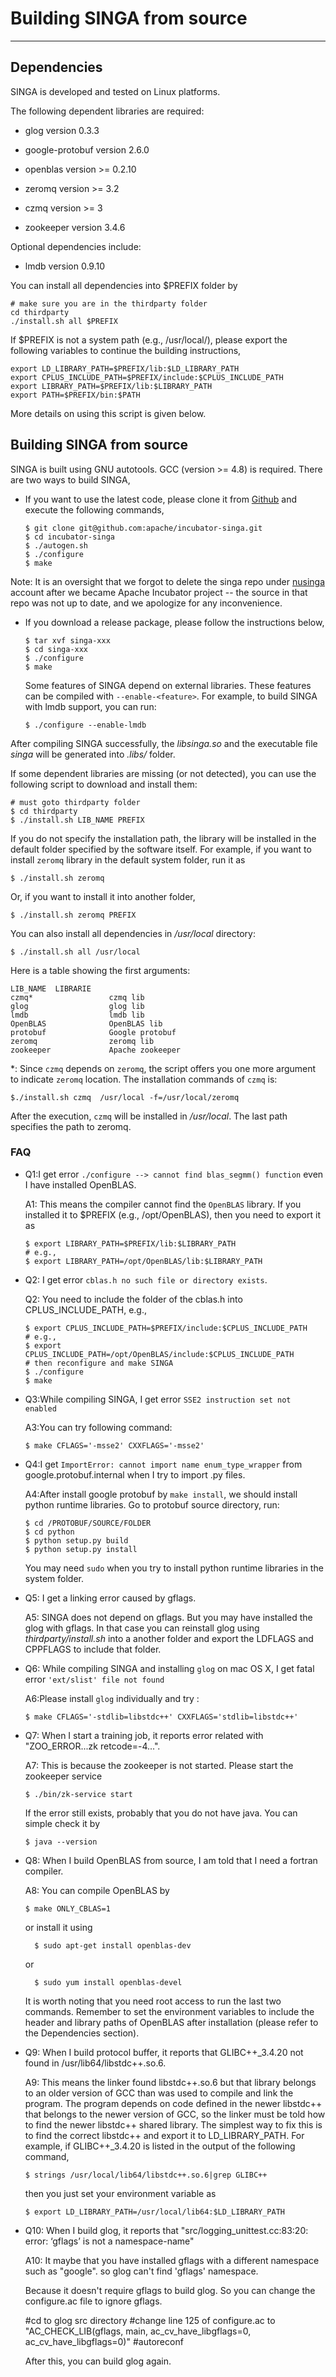 # Building SINGA from source

---

## Dependencies

SINGA is developed and tested on Linux platforms.

The following dependent libraries are required:

  * glog version 0.3.3

  * google-protobuf version 2.6.0

  * openblas version >= 0.2.10

  * zeromq version >= 3.2

  * czmq version >= 3

  * zookeeper version 3.4.6


Optional dependencies include:

  * lmdb version 0.9.10


You can install all dependencies into $PREFIX folder by

    # make sure you are in the thirdparty folder
    cd thirdparty
    ./install.sh all $PREFIX

If $PREFIX is not a system path (e.g., /usr/local/), please export the following
variables to continue the building instructions,

    export LD_LIBRARY_PATH=$PREFIX/lib:$LD_LIBRARY_PATH
    export CPLUS_INCLUDE_PATH=$PREFIX/include:$CPLUS_INCLUDE_PATH
    export LIBRARY_PATH=$PREFIX/lib:$LIBRARY_PATH
    export PATH=$PREFIX/bin:$PATH

More details on using this script is given below.

## Building SINGA from source

SINGA is built using GNU autotools. GCC (version >= 4.8) is required.
There are two ways to build SINGA,

  * If you want to use the latest code, please clone it from
  [Github](https://github.com/apache/incubator-singa.git) and execute
  the following commands,

        $ git clone git@github.com:apache/incubator-singa.git
        $ cd incubator-singa
        $ ./autogen.sh
        $ ./configure
        $ make

  Note: It is an oversight that we forgot to delete the singa repo under [nusinga](https://github.com/orgs/nusinga)
  account after we became Apache Incubator project -- the source
  in that repo was not up to date, and we apologize for any inconvenience.

  * If you download a release package, please follow the instructions below,

        $ tar xvf singa-xxx
        $ cd singa-xxx
        $ ./configure
        $ make

    Some features of SINGA depend on external libraries. These features can be
    compiled with `--enable-<feature>`.
    For example, to build SINGA with lmdb support, you can run:

        $ ./configure --enable-lmdb

<!---
Zhongle: please update the code to use the follow command

    $ make test

After compilation, you will find the binary file singatest. Just run it!
More details about configure script can be found by running:

		$ ./configure -h
-->

After compiling SINGA successfully, the *libsinga.so* and the executable file
*singa* will be generated into *.libs/* folder.

If some dependent libraries are missing (or not detected), you can use the
following script to download and install them:

<!---
to be updated after zhongle changes the code to use

    ./install.sh libname \-\-prefix=

-->
    # must goto thirdparty folder
    $ cd thirdparty
    $ ./install.sh LIB_NAME PREFIX

If you do not specify the installation path, the library will be installed in
the default folder specified by the software itself.  For example, if you want
to install `zeromq` library in the default system folder, run it as

    $ ./install.sh zeromq

Or, if you want to install it into another folder,

    $ ./install.sh zeromq PREFIX

You can also install all dependencies in */usr/local* directory:

    $ ./install.sh all /usr/local

Here is a table showing the first arguments:

    LIB_NAME  LIBRARIE
    czmq*                 czmq lib
    glog                  glog lib
    lmdb                  lmdb lib
    OpenBLAS              OpenBLAS lib
    protobuf              Google protobuf
    zeromq                zeromq lib
    zookeeper             Apache zookeeper

*: Since `czmq` depends on `zeromq`, the script offers you one more argument to
indicate `zeromq` location.
The installation commands of `czmq` is:

<!---
to be updated to

    $./install.sh czmq  \-\-prefix=/usr/local \-\-zeromq=/usr/local/zeromq
-->

    $./install.sh czmq  /usr/local -f=/usr/local/zeromq

After the execution, `czmq` will be installed in */usr/local*. The last path
specifies the path to zeromq.

### FAQ
* Q1:I get error `./configure --> cannot find blas_segmm() function` even I
have installed OpenBLAS.

  A1: This means the compiler cannot find the `OpenBLAS` library. If you installed
  it to $PREFIX (e.g., /opt/OpenBLAS), then you need to export it as

      $ export LIBRARY_PATH=$PREFIX/lib:$LIBRARY_PATH
      # e.g.,
      $ export LIBRARY_PATH=/opt/OpenBLAS/lib:$LIBRARY_PATH


* Q2: I get error `cblas.h no such file or directory exists`.

  Q2: You need to include the folder of the cblas.h into CPLUS_INCLUDE_PATH,
  e.g.,

      $ export CPLUS_INCLUDE_PATH=$PREFIX/include:$CPLUS_INCLUDE_PATH
      # e.g.,
      $ export CPLUS_INCLUDE_PATH=/opt/OpenBLAS/include:$CPLUS_INCLUDE_PATH
      # then reconfigure and make SINGA
      $ ./configure
      $ make


* Q3:While compiling SINGA, I get error `SSE2 instruction set not enabled`

  A3:You can try following command:

      $ make CFLAGS='-msse2' CXXFLAGS='-msse2'


* Q4:I get `ImportError: cannot import name enum_type_wrapper` from
google.protobuf.internal when I try to import .py files.

  A4:After install google protobuf by `make install`, we should install python
  runtime libraries. Go to protobuf source directory, run:

      $ cd /PROTOBUF/SOURCE/FOLDER
      $ cd python
      $ python setup.py build
      $ python setup.py install

  You may need `sudo` when you try to install python runtime libraries in
  the system folder.


* Q5: I get a linking error caused by gflags.

  A5: SINGA does not depend on gflags. But you may have installed the glog with
  gflags. In that case you can reinstall glog using *thirdparty/install.sh* into
  a another folder and export the LDFLAGS and CPPFLAGS to include that folder.


* Q6: While compiling SINGA and installing `glog` on mac OS X, I get fatal error
`'ext/slist' file not found`

  A6:Please install `glog` individually and try :

      $ make CFLAGS='-stdlib=libstdc++' CXXFLAGS='stdlib=libstdc++'

* Q7: When I start a training job, it reports error related with "ZOO_ERROR...zk retcode=-4...".

  A7: This is because the zookeeper is not started. Please start the zookeeper service

      $ ./bin/zk-service start

  If the error still exists, probably that you do not have java. You can simple
  check it by

      $ java --version

* Q8: When I build OpenBLAS from source, I am told that I need a fortran compiler.

  A8: You can compile OpenBLAS by

      $ make ONLY_CBLAS=1

  or install it using

	    $ sudo apt-get install openblas-dev

  or

	    $ sudo yum install openblas-devel

  It is worth noting that you need root access to run the last two commands.
  Remember to set the environment variables to include the header and library
  paths of OpenBLAS after installation (please refer to the Dependencies section).

* Q9: When I build protocol buffer, it reports that GLIBC++_3.4.20 not found in /usr/lib64/libstdc++.so.6.

  A9: This means the linker found libstdc++.so.6 but that library
  belongs to an older version of GCC than was used to compile and link the
  program. The program depends on code defined in
  the newer libstdc++ that belongs to the newer version of GCC, so the linker
  must be told how to find the newer libstdc++ shared library.
  The simplest way to fix this is to find the correct libstdc++ and export it to
  LD_LIBRARY_PATH. For example, if GLIBC++_3.4.20 is listed in the output of the
  following command,

      $ strings /usr/local/lib64/libstdc++.so.6|grep GLIBC++

  then you just set your environment variable as

      $ export LD_LIBRARY_PATH=/usr/local/lib64:$LD_LIBRARY_PATH
* Q10: When I build glog, it reports that "src/logging_unittest.cc:83:20: error: ‘gflags’ is not a namespace-name"

  A10: It maybe that you have installed gflags with a different namespace such as "google". so glog can't find 'gflags' namespace.
  
  Because it doesn't require gflags to build glog. So you can change the configure.ac file to ignore gflags.

  #cd to glog src directory
  #change line 125 of configure.ac  to "AC_CHECK_LIB(gflags, main, ac_cv_have_libgflags=0, ac_cv_have_libgflags=0)"
  #autoreconf 
 
  After this, you can build glog again.
